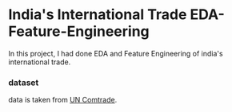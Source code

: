 # India's International Trade EDA-Feature-Engineering

In this project, I had done EDA and Feature Engineering of india's international trade. 

### dataset
data is taken from [UN Comtrade](https://comtrade.un.org/data/).
